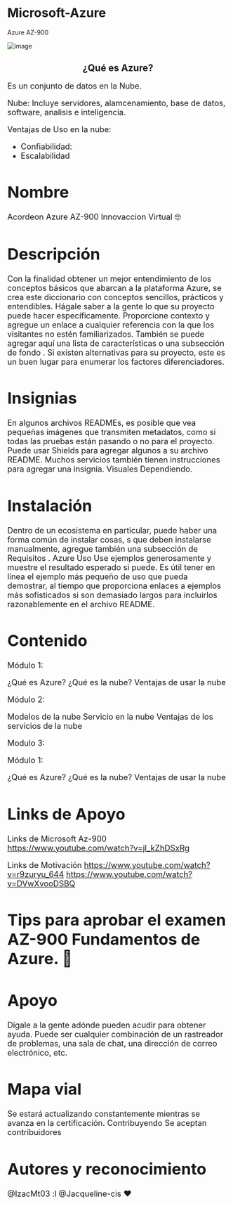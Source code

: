 # Microsoft-Azure
 Azure AZ-900
 

 ![image](https://user-images.githubusercontent.com/87106718/125211437-f386ae00-e26b-11eb-882e-3692b78d65e8.png)


 
 <div align ="center">
  <h2>¿Qué es Azure?</h2>
 </div>
 <font size=4>
 Es un conjunto de datos en la Nube.
 <font>
 
Nube: Incluye servidores, alamcenamiento, base de datos, software, analisis e inteligencia.
 
Ventajas de Uso en la nube:

 - Confiabilidad: 
 - Escalabilidad

  
  
 # Nombre
Acordeon Azure AZ-900 Innovaccion Virtual 🤓
# Descripción
Con la finalidad obtener un mejor entendimiento de los conceptos básicos que abarcan a la plataforma Azure, se crea este diccionario con conceptos sencillos, prácticos y entendibles.
Hágale saber a la gente lo que su proyecto puede hacer específicamente. Proporcione contexto y agregue un enlace a cualquier referencia con la que los visitantes no estén familiarizados. También se puede agregar aquí una lista de características o una subsección de fondo . Si existen alternativas para su proyecto, este es un buen lugar para enumerar los factores diferenciadores.
# Insignias
En algunos archivos READMEs, es posible que vea pequeñas imágenes que transmiten metadatos, como si todas las pruebas están pasando o no para el proyecto. Puede usar Shields para agregar algunos a su archivo README. Muchos servicios también tienen instrucciones para agregar una insignia.
Visuales
Dependiendo.
# Instalación
Dentro de un ecosistema en particular, puede haber una forma común de instalar cosas, s que deben instalarse manualmente, agregue también una subsección de Requisitos .
Azure 
Uso
Use ejemplos generosamente y muestre el resultado esperado si puede. Es útil tener en línea el ejemplo más pequeño de uso que pueda demostrar, al tiempo que proporciona enlaces a ejemplos más sofisticados si son demasiado largos para incluirlos razonablemente en el archivo README.
# Contenido

Módulo 1: 

¿Qué es Azure?
¿Qué es la nube?
Ventajas de usar la nube

Módulo 2: 
	
Modelos de la nube
Servicio en la nube
Ventajas de los servicios de la nube


 


Modulo 3:

Módulo 1: 

¿Qué es Azure?
¿Qué es la nube?
Ventajas de usar la nube

# Links de Apoyo
Links de Microsoft Az-900
https://www.youtube.com/watch?v=jl_kZhDSxRg



Links de Motivación 
https://www.youtube.com/watch?v=r9zuryu_644
https://www.youtube.com/watch?v=DVwXvooDSBQ


# Tips para aprobar el examen AZ-900 Fundamentos de Azure. 🏁




# Apoyo 
Dígale a la gente adónde pueden acudir para obtener ayuda. Puede ser cualquier combinación de un rastreador de problemas, una sala de chat, una dirección de correo electrónico, etc.
# Mapa vial
Se estará actualizando constantemente mientras se avanza en la certificación. 
Contribuyendo
Se aceptan contribuidores 
# Autores y reconocimiento 
@IzacMt03 :l
@Jacqueline-cis ❤️





